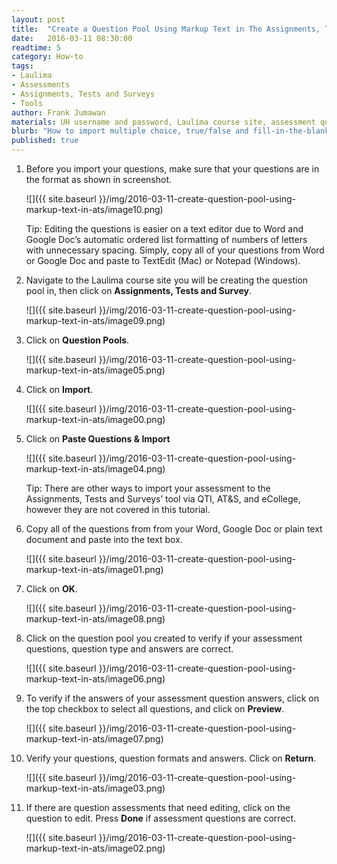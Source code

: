 ```yaml
---
layout: post
title:  "Create a Question Pool Using Markup Text in The Assignments, Tests and Surveys Tool"
date:   2016-03-11 08:30:00
readtime: 5
category: How-to
tags:
- Laulima
- Assessments
- Assignments, Tests and Surveys
- Tools
author: Frank Jumawan
materials: UH username and password, Laulima course site, assessment questions in markup text
blurb: "How to import multiple choice, true/false and fill-in-the-blank questions from Microsoft Word, a Google Doc or a plain text document to create a question pool in The Assignments, Tests and Surveys Tool."
published: true
---
```


1. Before you import your questions, make sure that your questions are in the format as shown in screenshot.

    ![]({{ site.baseurl }}/img/2016-03-11-create-question-pool-using-markup-text-in-ats/image10.png)

    Tip: Editing the questions is easier on a text editor due to Word and Google Doc’s automatic ordered list formatting of numbers of letters with unnecessary spacing. Simply, copy all of your questions from Word or Google Doc and paste to TextEdit (Mac) or Notepad (Windows).

2. Navigate to the Laulima course site you will be creating the question pool in, then click on **Assignments, Tests and Survey**.

    ![]({{ site.baseurl }}/img/2016-03-11-create-question-pool-using-markup-text-in-ats/image09.png)

3. Click on **Question Pools**.

    ![]({{ site.baseurl }}/img/2016-03-11-create-question-pool-using-markup-text-in-ats/image05.png)

4. Click on **Import**.

    ![]({{ site.baseurl }}/img/2016-03-11-create-question-pool-using-markup-text-in-ats/image00.png)

5. Click on **Paste Questions & Import**

    ![]({{ site.baseurl }}/img/2016-03-11-create-question-pool-using-markup-text-in-ats/image04.png)

    Tip: There are other ways to import your assessment to the Assignments, Tests and Surveys’ tool via QTI, AT&S, and eCollege, however they are not covered in this tutorial.

6. Copy all of the questions from from your Word, Google Doc or plain text document and paste into the text box.

    ![]({{ site.baseurl }}/img/2016-03-11-create-question-pool-using-markup-text-in-ats/image01.png)

7. Click on **OK**.

    ![]({{ site.baseurl }}/img/2016-03-11-create-question-pool-using-markup-text-in-ats/image08.png)

8. Click on the question pool you created to verify if your assessment questions, question type and answers are correct.

    ![]({{ site.baseurl }}/img/2016-03-11-create-question-pool-using-markup-text-in-ats/image06.png)

9. To verify if the answers of your assessment question answers, click on the top checkbox to select all questions, and click on **Preview**.

    ![]({{ site.baseurl }}/img/2016-03-11-create-question-pool-using-markup-text-in-ats/image07.png)

10. Verify your questions, question formats and answers. Click on **Return**.

    ![]({{ site.baseurl }}/img/2016-03-11-create-question-pool-using-markup-text-in-ats/image03.png)

11. If there are question assessments that need editing, click on the question to edit. Press **Done** if assessment questions are correct.

    ![]({{ site.baseurl }}/img/2016-03-11-create-question-pool-using-markup-text-in-ats/image02.png)
